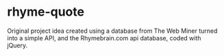 # rhyme-quote
Original project idea created using a database from The Web Miner turned into a simple API, and the Rhymebrain.com api database, coded with jQuery.